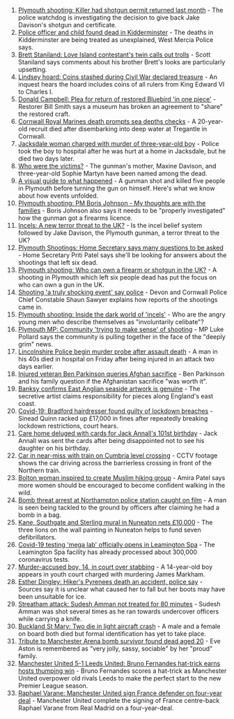 1. [Plymouth shooting: Killer had shotgun permit returned last month](https://www.bbc.co.uk/news/uk-england-devon-58209726) - The police watchdog is investigating the decision to give back Jake Davison's shotgun and certificate.
2. [Police officer and child found dead in Kidderminster](https://www.bbc.co.uk/news/uk-england-hereford-worcester-58205396) - The deaths in Kidderminster are being treated as unexplained, West Mercia Police says.
3. [Brett Staniland: Love Island contestant's twin calls out trolls](https://www.bbc.co.uk/news/uk-england-derbyshire-58201708) - Scott Staniland says comments about his brother Brett's looks are particularly upsetting.
4. [Lindsey hoard: Coins stashed during Civil War declared treasure](https://www.bbc.co.uk/news/uk-england-suffolk-58205023) - An inquest hears the hoard includes coins of all rulers from King Edward VI to Charles I.
5. [Donald Campbell: Plea for return of restored Bluebird 'in one piece'](https://www.bbc.co.uk/news/uk-england-cumbria-58205737) - Restorer Bill Smith says a museum has broken an agreement to "share" the restored craft.
6. [Cornwall Royal Marines death prompts sea depths checks](https://www.bbc.co.uk/news/uk-england-cornwall-58205696) - A 20-year-old recruit died after disembarking into deep water at Tregantle in Cornwall.
7. [Jacksdale woman charged with murder of three-year-old boy](https://www.bbc.co.uk/news/uk-england-nottinghamshire-58213753) - Police took the boy to hospital after he was hurt at a home in Jacksdale, but he died two days later.
8. [Who were the victims?](https://www.bbc.co.uk/news/uk-58202760) - The gunman's mother, Maxine Davison, and three-year-old Sophie Martyn have been named among the dead.
9. [A visual guide to what happened](https://www.bbc.co.uk/news/uk-england-devon-58200336) - A gunman shot and killed five people in Plymouth before turning the gun on himself. Here's what we know about how events unfolded.
10. [Plymouth shooting: PM Boris Johnson - My thoughts are with the families](https://www.bbc.co.uk/news/uk-58207986) - Boris Johnson also says it needs to be "properly investigated" how the gunman got a firearms licence.
11. [Incels: A new terror threat to the UK?](https://www.bbc.co.uk/news/uk-58207064) - Is the incel belief system followed by Jake Davison, the Plymouth gunman, a terror threat to the UK?
12. [Plymouth Shootings: Home Secretary says many questions to be asked](https://www.bbc.co.uk/news/uk-58200691) - Home Secretary Priti Patel says she'll be looking for answers about the shootings that left six dead.
13. [Plymouth shooting: Who can own a firearm or shotgun in the UK?](https://www.bbc.co.uk/news/uk-58198857) - A shooting in Plymouth which left six people dead has put the focus on who can own a gun in the UK.
14. [Shooting 'a truly shocking event' say police](https://www.bbc.co.uk/news/uk-58198081) - Devon and Cornwall Police Chief Constable Shaun Sawyer explains how reports of the shootings came in.
15. [Plymouth shooting: Inside the dark world of 'incels'](https://www.bbc.co.uk/news/blogs-trending-44053828) - Who are the angry young men who describe themselves as "involuntarily celibate"?
16. [Plymouth MP: Community 'trying to make sense' of shooting](https://www.bbc.co.uk/news/uk-58198078) - MP Luke Pollard says the community is pulling together in the face of the "deeply grim" news.
17. [Lincolnshire Police begin murder probe after assault death](https://www.bbc.co.uk/news/uk-england-lincolnshire-58214351) - A man in his 40s died in hospital on Friday after being injured in an attack two days earlier.
18. [Injured veteran Ben Parkinson queries Afghan sacrifice](https://www.bbc.co.uk/news/uk-england-south-yorkshire-58213383) - Ben Parkinson and his family question if the Afghanistan sacrifice "was worth it".
19. [Banksy confirms East Anglian seaside artwork is genuine](https://www.bbc.co.uk/news/uk-england-norfolk-58163143) - The secretive artist claims responsibility for pieces along England's east coast.
20. [Covid-19: Bradford hairdresser found guilty of lockdown breaches](https://www.bbc.co.uk/news/uk-england-leeds-58208420) - Sinead Quinn racked up £17,000 in fines after repeatedly breaking lockdown restrictions, court hears.
21. [Care home deluged with cards for Jack Annall's 101st birthday](https://www.bbc.co.uk/news/uk-england-leeds-58201824) - Jack Annall was sent the cards after being disappointed not to see his daughter on his birthday.
22. [Car in near-miss with train on Cumbria level crossing](https://www.bbc.co.uk/news/uk-england-cumbria-58202029) - CCTV footage shows the car driving across the barrierless crossing in front of the Northern train.
23. [Bolton woman inspired to create Muslim hiking group](https://www.bbc.co.uk/news/uk-england-manchester-58192877) - Amira Patel says more women should be encouraged to become confident walking in the wild.
24. [Bomb threat arrest at Northampton police station caught on film](https://www.bbc.co.uk/news/uk-england-northamptonshire-58187469) - A man is seen being tackled to the ground by officers after claiming he had a bomb in a bag.
25. [Kane, Southgate and Sterling mural in Nuneaton nets £10,000](https://www.bbc.co.uk/news/uk-england-coventry-warwickshire-58188675) - The three lions on the wall painting in Nuneaton helps to fund seven defibrillators.
26. [Covid-19 testing 'mega lab' officially opens in Leamington Spa](https://www.bbc.co.uk/news/uk-england-coventry-warwickshire-58194409) - The Leamington Spa facility has already processed about 300,000 coronavirus tests.
27. [Murder-accused boy, 14, in court over stabbing](https://www.bbc.co.uk/news/uk-england-london-58197629) - A 14-year-old boy appears in youth court charged with murdering James Markham.
28. [Esther Dingley: Hiker's Pyrenees death an accident, police say](https://www.bbc.co.uk/news/uk-england-tyne-58205386) - Sources say it is unclear what caused her to fall but her boots may have been unsuitable for ice.
29. [Streatham attack: Sudesh Amman not treated for 80 minutes](https://www.bbc.co.uk/news/uk-england-london-58202811) - Sudesh Amman was shot several times as he ran towards undercover officers while carrying a knife.
30. [Buckland St Mary: Two die in light aircraft crash](https://www.bbc.co.uk/news/uk-england-bristol-58194887) - A male and a female on board both died but formal identification has yet to take place.
31. [Tribute to Manchester Arena bomb survivor found dead aged 20](https://www.bbc.co.uk/news/uk-england-birmingham-58194047) - Eve Aston is remembered as "very jolly, sassy, sociable" by her "proud" family.
32. [Manchester United 5-1 Leeds United: Bruno Fernandes hat-trick earns hosts thumping win](https://www.bbc.co.uk/sport/football/58124893) - Bruno Fernandes scores a hat-trick as Manchester United overpower old rivals Leeds to make the perfect start to the new Premier League season.
33. [Raphael Varane: Manchester United sign France defender on four-year deal](https://www.bbc.co.uk/sport/football/58176187) - Manchester United complete the signing of France centre-back Raphael Varane from Real Madrid on a four-year-deal.
